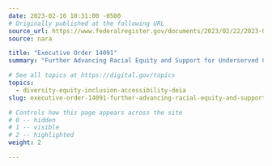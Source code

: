 ```yaml
---
date: 2023-02-16 10:31:00 -0500
# Originally published at the following URL
source_url: https://www.federalregister.gov/documents/2023/02/22/2023-03779/further-advancing-racial-equity-and-support-for-underserved-communities-through-the-federal
source: nara

title: "Executive Order 14091"
summary: "Further Advancing Racial Equity and Support for Underserved Communities Through the Federal Government"

# See all topics at https://digital.gov/topics
topics:
  - diversity-equity-inclusion-accessibility-deia
slug: executive-order-14091-further-advancing-racial-equity-and-support-for-underserved-communities-through-the-federal-government

# Controls how this page appears across the site
# 0 -- hidden
# 1 -- visible
# 2 -- highlighted
weight: 2

---
```

